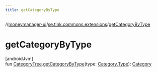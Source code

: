 ```yaml
---
title: getCategoryByType
---
```

//[moneymanager-ui](../../index.html)/[se.tink.commons.extensions](index.html)/[getCategoryByType](get-category-by-type.html)



# getCategoryByType



[androidJvm]\
fun [CategoryTree](../com.tink.model.category/-category-tree/index.html).[getCategoryByType](get-category-by-type.html)(type: [Category.Type](../com.tink.model.category/-category/-type/index.html)): [Category](../com.tink.model.category/-category/index.html)




